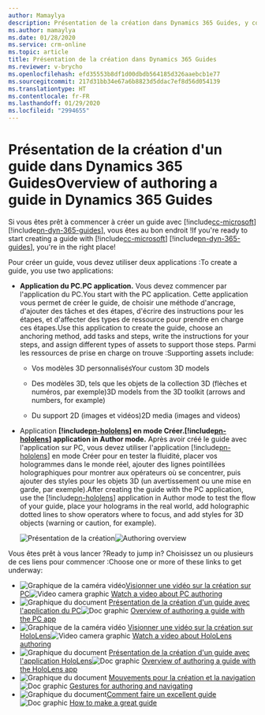 ```yaml
---
author: Mamaylya
description: Présentation de la création dans Dynamics 365 Guides, y compris la création sur PC et sur HoloLens
ms.author: mamaylya
ms.date: 01/28/2020
ms.service: crm-online
ms.topic: article
title: Présentation de la création dans Dynamics 365 Guides
ms.reviewer: v-brycho
ms.openlocfilehash: efd35553b8df1d00dbdb564185d326aaebcb1e77
ms.sourcegitcommit: 217d31bb34e67a6b8823d5ddac7ef8d56d054139
ms.translationtype: HT
ms.contentlocale: fr-FR
ms.lasthandoff: 01/29/2020
ms.locfileid: "2994655"
---
```

# <a name="overview-of-authoring-a-guide-in-dynamics-365-guides"></a><span data-ttu-id="4a49c-103">Présentation de la création d'un guide dans Dynamics 365 Guides</span><span class="sxs-lookup"><span data-stu-id="4a49c-103">Overview of authoring a guide in Dynamics 365 Guides</span></span>
 
<span data-ttu-id="4a49c-104">Si vous êtes prêt à commencer à créer un guide avec [!include[cc-microsoft](../includes/cc-microsoft.md)] [!include[pn-dyn-365-guides](../includes/pn-dyn-365-guides.md)], vous êtes au bon endroit !</span><span class="sxs-lookup"><span data-stu-id="4a49c-104">If you're ready to start creating a guide with [!include[cc-microsoft](../includes/cc-microsoft.md)] [!include[pn-dyn-365-guides](../includes/pn-dyn-365-guides.md)], you're in the right place!</span></span> 

<span data-ttu-id="4a49c-105">Pour créer un guide, vous devez utiliser deux applications :</span><span class="sxs-lookup"><span data-stu-id="4a49c-105">To create a guide, you use two applications:</span></span>

- <span data-ttu-id="4a49c-106">**Application du PC.**</span><span class="sxs-lookup"><span data-stu-id="4a49c-106">**PC application.**</span></span> <span data-ttu-id="4a49c-107">Vous devez commencer par l'application du PC.</span><span class="sxs-lookup"><span data-stu-id="4a49c-107">You start with the PC application.</span></span> <span data-ttu-id="4a49c-108">Cette application vous permet de créer le guide, de choisir une méthode d'ancrage, d'ajouter des tâches et des étapes, d'écrire des instructions pour les étapes, et d'affecter des types de ressource pour prendre en charge ces étapes.</span><span class="sxs-lookup"><span data-stu-id="4a49c-108">Use this application to create the guide, choose an anchoring method, add tasks and steps, write the instructions for your steps, and assign different types of assets to support those steps.</span></span> <span data-ttu-id="4a49c-109">Parmi les ressources de prise en charge on trouve :</span><span class="sxs-lookup"><span data-stu-id="4a49c-109">Supporting assets include:</span></span>

    - <span data-ttu-id="4a49c-110">Vos modèles 3D personnalisés</span><span class="sxs-lookup"><span data-stu-id="4a49c-110">Your custom 3D models</span></span>

    - <span data-ttu-id="4a49c-111">Des modèles 3D, tels que les objets de la collection 3D (flèches et numéros, par exemple)</span><span class="sxs-lookup"><span data-stu-id="4a49c-111">3D models from the 3D toolkit (arrows and numbers, for example)</span></span>

    - <span data-ttu-id="4a49c-112">Du support 2D (images et vidéos)</span><span class="sxs-lookup"><span data-stu-id="4a49c-112">2D media (images and videos)</span></span>

- <span data-ttu-id="4a49c-113">Application **[!include[pn-hololens](../includes/pn-hololens.md)] en mode Créer.**</span><span class="sxs-lookup"><span data-stu-id="4a49c-113">**[!include[pn-hololens](../includes/pn-hololens.md)] application in Author mode.**</span></span> <span data-ttu-id="4a49c-114">Après avoir créé le guide avec l'application sur PC, vous devez utiliser l'application [!include[pn-hololens](../includes/pn-hololens.md)] en mode Créer pour en tester la fluidité, placer vos hologrammes dans le monde réel, ajouter des lignes pointillées holographiques pour montrer aux opérateurs où se concentrer, puis ajouter des styles pour les objets 3D (un avertissement ou une mise en garde, par exemple).</span><span class="sxs-lookup"><span data-stu-id="4a49c-114">After creating the guide with the PC application, use the [!include[pn-hololens](../includes/pn-hololens.md)] application in Author mode to test the flow of your guide, place your holograms in the real world, add holographic dotted lines to show operators where to focus, and add styles for 3D objects (warning or caution, for example).</span></span>

   <span data-ttu-id="4a49c-115">![Présentation de la création](media/authoring-overview.PNG "Présentation de la création")</span><span class="sxs-lookup"><span data-stu-id="4a49c-115">![Authoring overview](media/authoring-overview.PNG "Authoring overview")</span></span>
    
<span data-ttu-id="4a49c-116">Vous êtes prêt à vous lancer ?</span><span class="sxs-lookup"><span data-stu-id="4a49c-116">Ready to jump in?</span></span> <span data-ttu-id="4a49c-117">Choisissez un ou plusieurs de ces liens pour commencer :</span><span class="sxs-lookup"><span data-stu-id="4a49c-117">Choose one or more of these links to get underway:</span></span>

- <span data-ttu-id="4a49c-118">![Graphique de la caméra vidéo](media/video-camera.PNG "Graphique de la caméra vidéo")[Visionner une vidéo sur la création sur PC](https://aka.ms/pcauthor)</span><span class="sxs-lookup"><span data-stu-id="4a49c-118">![Video camera graphic](media/video-camera.PNG "Video camera graphic") [Watch a video about PC authoring](https://aka.ms/pcauthor)</span></span>
- <span data-ttu-id="4a49c-119">![Graphique du document](media/doc-icon.PNG "Graphique du document") [Présentation de la création d'un guide avec l'application du PC](pc-app-overview.md)</span><span class="sxs-lookup"><span data-stu-id="4a49c-119">![Doc graphic](media/doc-icon.PNG "Doc graphic") [Overview of authoring a guide with the PC app](pc-app-overview.md)</span></span>
- <span data-ttu-id="4a49c-120">![Graphique de la caméra vidéo](media/video-camera.PNG "Graphique de la caméra vidéo") [Visionner une vidéo sur la création sur HoloLens](https://aka.ms/hololensauthor)</span><span class="sxs-lookup"><span data-stu-id="4a49c-120">![Video camera graphic](media/video-camera.PNG "Video camera graphic") [Watch a video about HoloLens authoring](https://aka.ms/hololensauthor)</span></span>
- <span data-ttu-id="4a49c-121">![Graphique du document](media/doc-icon.PNG "Graphique du document") [Présentation de la création d'un guide avec l'application HoloLens](hololens-app-overview.md)</span><span class="sxs-lookup"><span data-stu-id="4a49c-121">![Doc graphic](media/doc-icon.PNG "Doc graphic") [Overview of authoring a guide with the HoloLens app](hololens-app-overview.md)</span></span>
- <span data-ttu-id="4a49c-122">![Graphique du document](media/doc-icon.PNG "Graphique du document") [Mouvements pour la création et la navigation](authoring-gestures.md)</span><span class="sxs-lookup"><span data-stu-id="4a49c-122">![Doc graphic](media/doc-icon.PNG "Doc graphic") [Gestures for authoring and navigating](authoring-gestures.md)</span></span>
- <span data-ttu-id="4a49c-123">![Graphique du document](media/doc-icon.PNG "Graphique du document")[Comment faire un excellent guide](great-guide.md)</span><span class="sxs-lookup"><span data-stu-id="4a49c-123">![Doc graphic](media/doc-icon.PNG "Doc graphic") [How to make a great guide](great-guide.md)</span></span>
